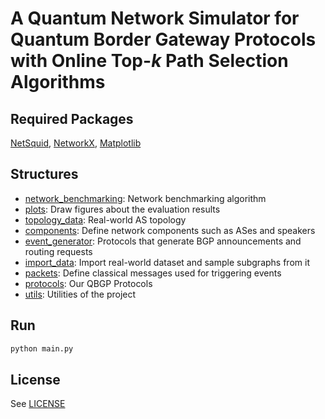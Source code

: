 # A Quantum Network Simulator for Quantum Border Gateway Protocols with Online Top-$k$ Path Selection Algorithms

## Required Packages

[NetSquid](https://netsquid.org/), [NetworkX](https://networkx.org/), [Matplotlib](https://matplotlib.org/)

## Structures

* [network_benchmarking](./network_benchmarking): Network benchmarking algorithm
* [plots](./plots): Draw figures about the evaluation results
* [topology_data](./toplogy_data): Real-world AS topology
* [components](./components.py): Define network components such as ASes and speakers
* [event_generator](./event_generator.py): Protocols that generate BGP announcements and routing requests
* [import_data](./import_data.py): Import real-world dataset and sample subgraphs from it
* [packets](./packets.py): Define classical messages used for triggering events
* [protocols](./protocols.py): Our QBGP Protocols
* [utils](./utils.py): Utilities of the project

## Run

```sh
python main.py
```

## License

See [LICENSE](LICENSE)
